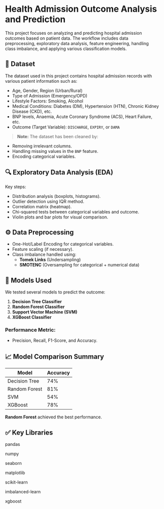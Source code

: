 # Health Admission Outcome Analysis and Prediction

This project focuses on analyzing and predicting hospital admission outcomes based on patient data. The workflow includes data preprocessing, exploratory data analysis, feature engineering, handling class imbalance, and applying various classification models.

## 📂 Dataset
The dataset used in this project contains hospital admission records with various patient information such as:
- Age, Gender, Region (Urban/Rural)
- Type of Admission (Emergency/OPD)
- Lifestyle Factors: Smoking, Alcohol
- Medical Conditions: Diabetes (DM), Hypertension (HTN), Chronic Kidney Disease (CKD), etc.
- BNP levels, Anaemia, Acute Coronary Syndrome (ACS), Heart Failure, etc.
- Outcome (Target Variable): `DISCHARGE`, `EXPIRY`, or `DAMA`

> **Note:** The dataset has been cleaned by:
- Removing irrelevant columns.
- Handling missing values in the `BNP` feature.
- Encoding categorical variables.

## 🔍 Exploratory Data Analysis (EDA)
Key steps:
- Distribution analysis (boxplots, histograms).
- Outlier detection using IQR method.
- Correlation matrix (heatmap).
- Chi-squared tests between categorical variables and outcome.
- Violin plots and bar plots for visual comparison.

## ⚙️ Data Preprocessing
- One-Hot/Label Encoding for categorical variables.
- Feature scaling (if necessary).
- Class imbalance handled using:
  - **Tomek Links** (Undersampling)
  - **SMOTENC** (Oversampling for categorical + numerical data)

## 🧠 Models Used
We tested several models to predict the outcome:
1. **Decision Tree Classifier**
2. **Random Forest Classifier**
3. **Support Vector Machine (SVM)**
4. **XGBoost Classifier**

### Performance Metric:
- Precision, Recall, F1-Score, and Accuracy.

## 📈 Model Comparison Summary
| Model         | Accuracy |
|---------------|----------|
| Decision Tree | 74%      |
| Random Forest | 81%      |
| SVM           | 54%      |
| XGBoost       | 78%      |

**Random Forest** achieved the best performance.

## ✅ Key Libraries

pandas

numpy

seaborn

matplotlib

scikit-learn

imbalanced-learn

xgboost
